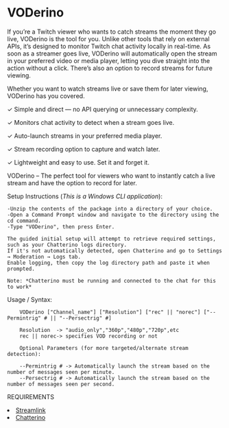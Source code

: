 # VODerino
If you’re a Twitch viewer who wants to catch streams the moment they go live, VODerino is the tool for you. Unlike other tools that rely on external APIs, it’s designed to monitor Twitch chat activity locally in real-time. As soon as a streamer goes live, VODerino will automatically open the stream in your preferred video or media player, letting you dive straight into the action without a click. There’s also an option to record streams for future viewing.

Whether you want to watch streams live or save them for later viewing, VODerino has you covered.

   ✓ Simple and direct — no API querying or unnecessary complexity.
   
   ✓ Monitors chat activity to detect when a stream goes live.
   
   ✓ Auto-launch streams in your preferred media player.
   
   ✓ Stream recording option to capture and watch later.
   
   ✓ Lightweight and easy to use. Set it and forget it.
    
VODerino – The perfect tool for viewers who want to instantly catch a live stream and have the option to record for later.

Setup Instructions (*This is a Windows CLI application*):

    
    -Unzip the contents of the package into a directory of your choice.
    -Open a Command Prompt window and navigate to the directory using the cd command.
    -Type "VODerino", then press Enter.
    
    The guided initial setup will attempt to retrieve required settings, such as your Chatterino logs directory.
    If it's not automatically detected, open Chatterino and go to Settings → Moderation → Logs tab.
    Enable logging, then copy the log directory path and paste it when prompted.
    
    Note: *Chatterino must be running and connected to the chat for this to work*

Usage / Syntax:

        VODerino ["Channel_name"] ["Resolution"] ["rec" || "norec"] ["--Permintrig" # || "--Persectrig" #]

        Resolution  -> "audio_only","360p","480p","720p",etc
        rec || norec-> specifies VOD recording or not

        Optional Parameters (for more targeted/alternate stream detection):

        --Permintrig # -> Automatically launch the stream based on the number of messages seen per minute.
        --Persectrig # -> Automatically launch the stream based on the number of messages seen per second.
        
REQUIREMENTS
<li class="masthead__menu-item"><a href="https://github.com/streamlink/streamlink">Streamlink</a></li>
<li class="masthead__menu-item"><a href="https://github.com/Chatterino/chatterino2">Chatterino</a></li>
